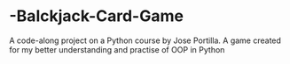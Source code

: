 # -Balckjack-Card-Game
A code-along project on a Python course by Jose Portilla. A game created for my better understanding and practise of OOP in Python
